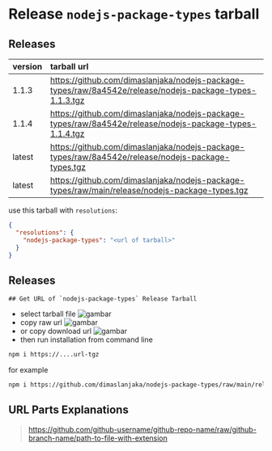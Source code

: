 # Release `nodejs-package-types` tarball
## Releases
| version | tarball url |
| :--- | :--- |
| 1.1.3 | https://github.com/dimaslanjaka/nodejs-package-types/raw/8a4542e/release/nodejs-package-types-1.1.3.tgz |
| 1.1.4 | https://github.com/dimaslanjaka/nodejs-package-types/raw/8a4542e/release/nodejs-package-types-1.1.4.tgz |
| latest | https://github.com/dimaslanjaka/nodejs-package-types/raw/8a4542e/release/nodejs-package-types.tgz |
| latest | https://github.com/dimaslanjaka/nodejs-package-types/raw/main/release/nodejs-package-types.tgz |

use this tarball with `resolutions`:
```json
{
  "resolutions": {
    "nodejs-package-types": "<url of tarball>"
  }
}
```

## Releases

    ## Get URL of `nodejs-package-types` Release Tarball
- select tarball file
![gambar](https://user-images.githubusercontent.com/12471057/203216375-8af4b5d9-00c2-40fb-8d3d-d220beaabd46.png)
- copy raw url
![gambar](https://user-images.githubusercontent.com/12471057/203216508-7590cbb9-a1ce-47d6-96ca-8d82149f0762.png)
- or copy download url
![gambar](https://user-images.githubusercontent.com/12471057/203216541-3807d2c3-5213-49f3-b93d-c626dbae3b2e.png)
- then run installation from command line
```bash
npm i https://....url-tgz
```
for example
```bash
npm i https://github.com/dimaslanjaka/nodejs-package-types/raw/main/release/nodejs-package-types.tgz
```

## URL Parts Explanations
> https://github.com/github-username/github-repo-name/raw/github-branch-name/path-to-file-with-extension